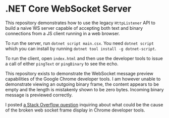 # .NET Core WebSocket Server

This repository demonstrates how to use the legacy `HttpListener` API to build a
naive WS server capable of accepting both text and binary connections from a JS
client running in a web browser.

To run the server, run `dotnet script main.csx`. You need `dotnet script` which
you can install by running `dotnet tool install -g dotnet-script`.

To run the client, open `index.html` and then use the developer tools to issue
a call of either `pingText` or `pingBinary` to see the echo.

This repository exists to demonstrate the WebSocket message preview capabilities
of the Google Chrome developer tools. I am however unable to demonstrate viewing
an outgoing binary frame, the content appears to be empty and the length is
mistakenly shown to be zero bytes. Incoming binary message is previewed
correctly.

I posted [a Stack Overflow question](https://stackoverflow.com/q/56114835/2715716)
inquiring about what could be the cause of the broken web socket frame display
in Chrome developer tools.

